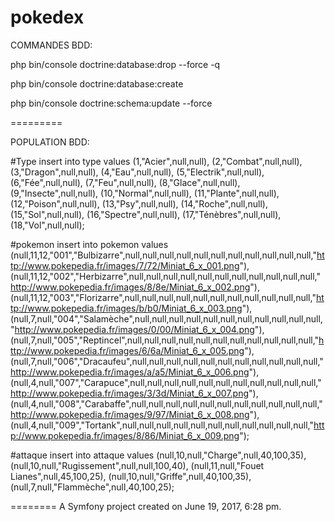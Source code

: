 pokedex
=======
COMMANDES BDD:

php bin/console doctrine:database:drop --force -q

php bin/console doctrine:database:create

php bin/console doctrine:schema:update --force

=========

POPULATION BDD:

#Type
insert into type values
(1,"Acier",null,null),
(2,"Combat",null,null),
(3,"Dragon",null,null),
(4,"Eau",null,null),
(5,"Electrik",null,null),
(6,"Fée",null,null),
(7,"Feu",null,null),
(8,"Glace",null,null),
(9,"Insecte",null,null),
(10,"Normal",null,null),
(11,"Plante",null,null),
(12,"Poison",null,null),
(13,"Psy",null,null),
(14,"Roche",null,null),
(15,"Sol",null,null),
(16,"Spectre",null,null),
(17,"Ténèbres",null,null),
(18,"Vol",null,null);

#pokemon
insert into pokemon values
(null,11,12,"001","Bulbizarre",null,null,null,null,null,null,null,null,null,null,null,"http://www.pokepedia.fr/images/7/72/Miniat_6_x_001.png"),
(null,11,12,"002","Herbizarre",null,null,null,null,null,null,null,null,null,null,null,"http://www.pokepedia.fr/images/8/8e/Miniat_6_x_002.png"),
(null,11,12,"003","Florizarre",null,null,null,null,null,null,null,null,null,null,null,"http://www.pokepedia.fr/images/b/b0/Miniat_6_x_003.png"),
(null,7,null,"004","Salamèche",null,null,null,null,null,null,null,null,null,null,null,"http://www.pokepedia.fr/images/0/00/Miniat_6_x_004.png"),
(null,7,null,"005","Reptincel",null,null,null,null,null,null,null,null,null,null,null,"http://www.pokepedia.fr/images/6/6a/Miniat_6_x_005.png"),
(null,7,null,"006","Dracaufeu",null,null,null,null,null,null,null,null,null,null,null,"http://www.pokepedia.fr/images/a/a5/Miniat_6_x_006.png"),
(null,4,null,"007","Carapuce",null,null,null,null,null,null,null,null,null,null,null,"http://www.pokepedia.fr/images/3/3d/Miniat_6_x_007.png"),
(null,4,null,"008","Carabaffe",null,null,null,null,null,null,null,null,null,null,null,"http://www.pokepedia.fr/images/9/97/Miniat_6_x_008.png"),
(null,4,null,"009","Tortank",null,null,null,null,null,null,null,null,null,null,null,"http://www.pokepedia.fr/images/8/86/Miniat_6_x_009.png");

#attaque
insert into attaque values
(null,10,null,"Charge",null,40,100,35),
(null,10,null,"Rugissement",null,null,100,40),
(null,11,null,"Fouet Lianes",null,45,100,25),
(null,10,null,"Griffe",null,40,100,35),
(null,7,null,"Flammèche",null,40,100,25);


========
A Symfony project created on June 19, 2017, 6:28 pm.
